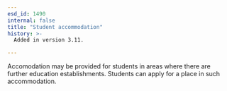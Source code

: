 ```yaml
---
esd_id: 1490
internal: false
title: "Student accommodation"
history: >-
  Added in version 3.11.

---
```


Accomodation may be provided for students in areas where there are further education establishments. Students can apply for a place in such accommodation.

